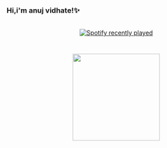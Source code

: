 ### Hi,i'm anuj vidhate!✨
<!--✨
**Anuj7th-Hokage/Anuj7th-Hokage** is a ✨ _special_ ✨ repository because its `README.md` (this file) appears on your GitHub profile.

Here are some ideas to get you started:

- 🔭 I’m currently working on ...
- 🌱 I’m currently learning ...
- 👯 I’m looking to collaborate on ...
- 🤔 I’m looking for help with ...
- 💬 Ask me about ...
- 📫 How to reach me: ...
- 😄 Pronouns: ...
- ⚡ Fun fact: ...
-->

<br clear="both">

<div align="center">
  <a href="https://open.spotify.com/user/31ifto4ecaf7ne7criwa6cydodoa">
    <img src="https://spotify-recently-played-readme.vercel.app/api?user=31ifto4ecaf7ne7criwa6cydodoa&count=1&unique=true" alt="Spotify recently played"  />
  </a>
</div>

###

<br clear="both">

<div align="center">
  <img height="200" src="https://giffiles.alphacoders.com/218/218663.gif"  />
</div>

###
